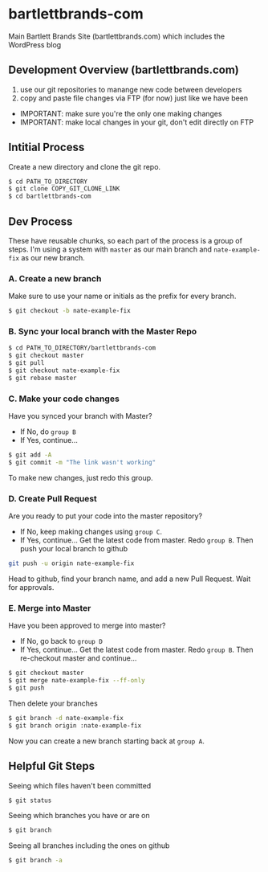 # bartlettbrands-com
Main Bartlett Brands Site (bartlettbrands.com) which includes the WordPress blog

## Development Overview (bartlettbrands.com)
1. use our git repositories to manange new code between developers
2. copy and paste file changes via FTP (for now) just like we have been
  - IMPORTANT: make sure you're the only one making changes
  - IMPORTANT: make local changes in your git, don't edit directly on FTP

## Intitial Process
Create a new directory and clone the git repo.
```bash
$ cd PATH_TO_DIRECTORY
$ git clone COPY_GIT_CLONE_LINK
$ cd bartlettbrands-com
```

## Dev Process
These have reusable chunks, so each part of the process is a group of steps.
I'm using a system with `master` as our main branch and `nate-example-fix` as our new branch.

### A. Create a new branch
Make sure to use your name or initials as the prefix for every branch.
```bash
$ git checkout -b nate-example-fix
```

### B. Sync your local branch with the Master Repo
```bash
$ cd PATH_TO_DIRECTORY/bartlettbrands-com
$ git checkout master
$ git pull
$ git checkout nate-example-fix
$ git rebase master
```

### C. Make your code changes
Have you synced your branch with Master?
  - If No, do `group B`
  - If Yes, continue...
```bash
$ git add -A
$ git commit -m "The link wasn't working"
```
To make new changes, just redo this group.

### D. Create Pull Request
Are you ready to put your code into the master repository?
  - If No, keep making changes using `group C`.
  - If Yes, continue...
Get the latest code from master. Redo `group B`. Then push your local branch to github
```bash
git push -u origin nate-example-fix
```
Head to github, find your branch name, and add a new Pull Request. Wait for approvals.

### E. Merge into Master
Have you been approved to merge into master?
  - If No, go back to `group D`
  - If Yes, continue...
Get the latest code from master. Redo `group B`. Then re-checkout master and continue...
```bash
$ git checkout master
$ git merge nate-example-fix --ff-only
$ git push
```
Then delete your branches
```bash
$ git branch -d nate-example-fix
$ git branch origin :nate-example-fix
```
Now you can create a new branch starting back at `group A`.

## Helpful Git Steps
Seeing which files haven't been committed
```bash
$ git status
```
Seeing which branches you have or are on
```bash
$ git branch
```
Seeing all branches including the ones on github
```bash
$ git branch -a
```
